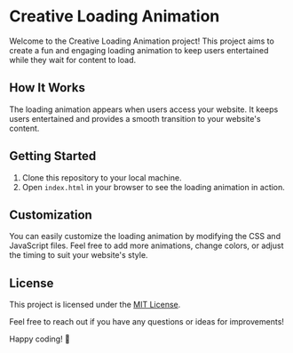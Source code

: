 # Creative Loading Animation

Welcome to the Creative Loading Animation project! This project aims to create a fun and engaging loading animation to keep users entertained while they wait for content to load.

## How It Works

The loading animation appears when users access your website. It keeps users entertained and provides a smooth transition to your website's content.

## Getting Started

1. Clone this repository to your local machine.
2. Open `index.html` in your browser to see the loading animation in action.

## Customization

You can easily customize the loading animation by modifying the CSS and JavaScript files. Feel free to add more animations, change colors, or adjust the timing to suit your website's style.

## License

This project is licensed under the [MIT License](LICENSE).

Feel free to reach out if you have any questions or ideas for improvements!

Happy coding! 🚀
